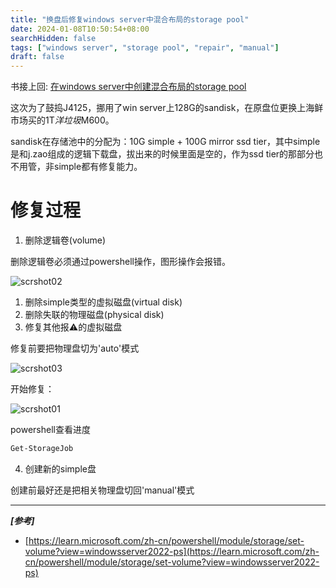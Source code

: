 ```yaml
---
title: "换盘后修复windows server中混合布局的storage pool"
date: 2024-01-08T10:50:54+08:00
searchHidden: false
tags: ["windows server", "storage pool", "repair", "manual"]
draft: false
---
```


书接上回: [在windows server中创建混合布局的storage pool](/posts/windows_storage_pool_plan/)

这次为了鼓捣J4125，挪用了win server上128G的sandisk，在原盘位更换上海鲜市场买的1T*洋垃圾*M600。

sandisk在存储池中的分配为：10G simple + 100G mirror ssd tier，其中simple是和j.zao组成的逻辑下载盘，拔出来的时候里面是空的，作为ssd tier的那部分也不用管，非simple都有修复能力。

# 修复过程

1. 删除逻辑卷(volume)

删除逻辑卷必须通过powershell操作，图形操作会报错。

![scrshot02](/images/windows_storage_pool_repair/scr02.png)

1. 删除simple类型的虚拟磁盘(virtual disk)
2. 删除失联的物理磁盘(physical disk)
3. 修复其他报⚠️的虚拟磁盘

修复前要把物理盘切为'auto'模式

![scrshot03](/images/windows_storage_pool_repair/scr03.png)

开始修复：

![scrshot01](/images/windows_storage_pool_repair/scr01.png)

powershell查看进度

```powershell
Get-StorageJob
```

4. 创建新的simple盘

创建前最好还是把相关物理盘切回'manual'模式

---

***[参考]***

- [https://learn.microsoft.com/zh-cn/powershell/module/storage/set-volume?view=windowsserver2022-ps](https://learn.microsoft.com/zh-cn/powershell/module/storage/set-volume?view=windowsserver2022-ps)